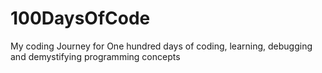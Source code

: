 # 100DaysOfCode
My coding Journey for One hundred days of coding, learning, debugging and demystifying programming concepts
